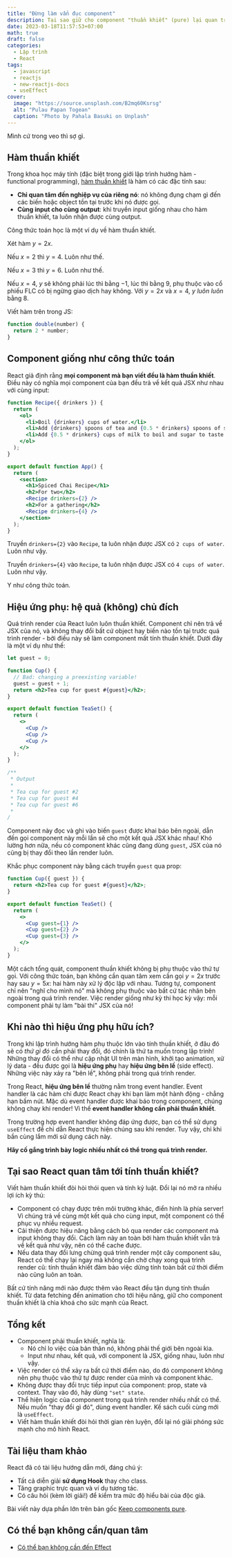 ```yaml
---
title: "Đừng làm vẩn đục component"
description: Tại sao giữ cho component "thuần khiết" (pure) lại quan trọng với React.
date: 2023-03-18T11:57:53+07:00
math: true
draft: false
categories:
  - Lập trình
  - React
tags:
  - javascript
  - reactjs
  - new-reactjs-docs
  - useEffect
cover:
  image: "https://source.unsplash.com/B2mq60Ksrsg"
  alt: "Pulau Papan Togean"
  caption: "Photo by Pahala Basuki on Unplash"
---
```


Mình cứ trong veo thì sợ gì.

<!--more-->

## Hàm thuần khiết

Trong khoa học máy tính (đặc biệt trong giới lập trình hướng hàm - functional programming), [hàm thuần khiết](https://wikipedia.org/wiki/Pure_function) là hàm có các đặc tính sau:

- __Chỉ quan tâm đến nghiệp vụ của riêng nó__: nó không đụng chạm gì đến các biến hoặc object tồn tại trước khi nó được gọi.
- __Cùng input cho cùng output__: khi truyền input giống nhau cho hàm thuần khiết, ta luôn nhận được cùng output.

Công thức toán học là một ví dụ về hàm thuần khiết.

Xét hàm $y=2x$.

Nếu $x=2$ thì $y=4$. Luôn như thế.

Nếu $x=3$ thì $y=6$. Luôn như thế.

Nếu $x=4$, $y$ sẽ không phải lúc thì bằng $-1$, lúc thì bằng $9$, phụ thuộc vào cổ phiếu FLC có bị ngừng giao dịch hay không. Với $y=2x$ và $x=4$, $y$ _luôn luôn_ bằng 8.

Viết hàm trên trong JS:

```js
function double(number) {
  return 2 * number;
}
```

## Component giống như công thức toán

React giả định rằng __mọi component mà bạn viết đều là hàm thuần khiết__. Điều này có nghĩa mọi component của bạn đều trả về kết quả JSX như nhau với cùng input:

```jsx
function Recipe({ drinkers }) {
  return (
    <ol>
      <li>Boil {drinkers} cups of water.</li>
      <li>Add {drinkers} spoons of tea and {0.5 * drinkers} spoons of spice.</li>
      <li>Add {0.5 * drinkers} cups of milk to boil and sugar to taste.</li>
    </ol>
  );
}

export default function App() {
  return (
    <section>
      <h1>Spiced Chai Recipe</h1>
      <h2>For two</h2>
      <Recipe drinkers={2} />
      <h2>For a gathering</h2>
      <Recipe drinkers={4} />
    </section>
  );
}
```

Truyền `drinkers={2}` vào `Recipe`, ta luôn nhận được JSX có `2 cups of water`. Luôn như vậy.

Truyền `drinkers={4}` vào `Recipe`, ta luôn nhận được JSX có `4 cups of water`. Luôn như vậy.

Y như công thức toán.

## Hiệu ứng phụ: hệ quả (không) chủ đích

Quá trình render của React luôn luôn thuần khiết. Component chỉ nên trả về JSX của nó, và không thay đổi bất cứ object hay biến nào tồn tại trước quá trình render - bởi điều này sẽ làm component mất tính thuần khiết. Dưới đây là một ví dụ như thế:

```jsx
let guest = 0;

function Cup() {
  // Bad: changing a preexisting variable!
  guest = guest + 1;
  return <h2>Tea cup for guest #{guest}</h2>;
}

export default function TeaSet() {
  return (
    <>
      <Cup />
      <Cup />
      <Cup />
    </>
  );
}

/**
 * Output
 *
 * Tea cup for guest #2
 * Tea cup for guest #4
 * Tea cup for guest #6
 *
/
```

Component này đọc và ghi vào biến `guest` được khai báo bên ngoài, dẫn đến gọi component này mỗi lần sẽ cho một kết quả JSX khác nhau! Khó lường hơn nữa, nếu có component khác cũng đang dùng `guest`, JSX của nó cũng bị thay đổi theo lần render luôn.

Khắc phục component này bằng cách truyền `guest` qua prop:


```jsx
function Cup({ guest }) {
  return <h2>Tea cup for guest #{guest}</h2>;
}

export default function TeaSet() {
  return (
    <>
      <Cup guest={1} />
      <Cup guest={2} />
      <Cup guest={3} />
    </>
  );
}
```

Một cách tổng quát, component thuần khiết không bị phụ thuộc vào thứ tự gọi. Với công thức toán, bạn không cần quan tâm xem cần gọi $y=2x$ trước hay sau $y=5x$: hai hàm này xử lý độc lập với nhau. Tương tự, component chỉ nên "nghĩ cho mình nó" mà không phụ thuộc vào bất cứ tác nhân bên ngoài trong quá trình render. Việc render giống như kỳ thi học kỳ vậy: mỗi component phải tự làm "bài thi" JSX của nó!

## Khi nào thì hiệu ứng phụ hữu ích?

Trong khi lập trình hướng hàm phụ thuộc lớn vào tính thuần khiết, ở đâu đó sẽ có _thứ gì đó_ cần phải thay đổi, đó chính là thứ ta muốn trong lập trình! Những thay đổi có thể như cập nhật UI trên màn hình, khởi tạo animation, xử lý data - đều được gọi là __hiệu ứng phụ__ hay __hiệu ứng bên lề__ (side effect). Những việc này xảy ra "bên lề", không phải trong quá trình render.

Trong React, __hiệu ứng bên lề__ thường nằm trong event handler. Event handler là các hàm chỉ được React chạy khi bạn làm một hành động - chẳng hạn bấm nút. Mặc dù event handler được khai báo trong component, chúng không chay khi render! Vì thế __event handler không cần phải thuần khiết__.

Trong trường hợp event handler không đáp ứng được, bạn có thể sử dụng `useEffect` để chỉ dẫn React thực hiện chúng sau khi render. Tuy vậy, chỉ khi bần cùng lắm mới sử dụng cách này.

__Hãy cố gắng trình bày logic nhiều nhất có thể trong quá trình render.__

## Tại sao React quan tâm tới tính thuần khiết?

Viết hàm thuần khiết đòi hòi thói quen và tính kỷ luật. Đổi lại nó mở ra nhiều lợi ích kỳ thú:

- Component có chạy được trên môi trường khác, điển hình là phía server! Vì chúng trả về cùng một kết quả cho cùng input, một component có thể phục vụ nhiều request.
- Cải thiện được hiệu năng bằng cách bỏ qua render các component mà input không thay đổi. Cách làm này an toàn bởi hàm thuần khiết vẫn trả về kết quả như vậy, nên có thể cache được.
- Nếu data thay đổi lưng chừng quá trình render một cây component sâu, React có thể chạy lại ngay mà không cần chờ chạy xong quá trình render cũ: tính thuần khiết đảm bảo việc dừng tính toàn bất cứ thời điểm nào cũng luôn an toàn.

Bất cứ tính năng mới nào được thêm vào React đều tận dụng tính thuần khiết. Từ data fetching đến animation cho tới hiệu năng, giữ cho component thuần khiết là chìa khoá cho sức mạnh của React.

## Tổng kết

- Component phải thuần khiết, nghĩa là:
  - Nó chỉ lo việc của bản thân nó, không phải thế giới bên ngoài kìa.
  - Input như nhau, kết quả, với component là JSX, giống nhau, luôn như vậy.
- Việc render có thể xảy ra bất cứ thời điểm nào, do đó component không nên phụ thuộc vào thứ tự được render của mình và component khác.
- Không được thay đổi trực tiếp input của component: prop, state và context. Thay vào đó, hãy dùng `"set" state`.
- Thể hiện logic của component trong quá trình render nhiều nhất có thể. Nếu muốn "thay đổi gì đó", dùng event handler. Kế sách cuối cùng mới là `useEffect`.
- Viết hàm thuần khiết đòi hỏi thời gian rèn luyện, đổi lại nó giải phóng sức mạnh cho mô hình React.

## Tài liệu tham khảo

React đã có tài liệu hướng dẫn mới, đáng chú ý:

* Tất cả diễn giải __sử dụng Hook__ thay cho class.
* Tăng graphic trực quan và ví dụ tương tác.
* Có câu hỏi (kèm lời giải!) để kiểm tra mức độ hiểu bài của độc giả.

Bài viết này dựa phần lớn trên bản gốc [Keep components pure](https://react.dev/learn/keeping-components-pure).

## Có thể bạn không cần/quan tâm

- [Có thể bạn không cần đến Effect](/blog/react/you-might-not-need-an-effect)
